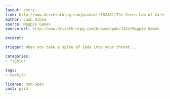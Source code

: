 ```yaml
---
layout: entry
link: http://www.drivethrurpg.com/product/182461/The-Green-Law-of-Varkith
author: Juan Ochoa
source: Magpie Games
source-url: http://www.drivethrurpg.com/browse/pub/4353/Magpie-Games

excerpt:

trigger: When you take a spike of jade into your throat...

categories:
- fighter

tags:
- varkith

license: non-open
cost: paid
---
```

